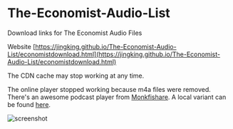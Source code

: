 # The-Economist-Audio-List
Download links for The Economist Audio Files

Website [https://jingking.github.io/The-Economist-Audio-List/economistdownload.html](https://jingking.github.io/The-Economist-Audio-List/economistdownload.html)

The CDN cache may stop working at any time.

The online player stopped working because m4a files were removed. There's an awesome podcast player from [Monkfishare](https://monkfishare.gitlab.io/econaudio/). A local variant can be found [here](https://jingking.github.io/The-Economist-Audio-List/player.html).

![screenshot](https://jingking.github.io/The-Economist-Audio-List/Find%20Edition.png)


